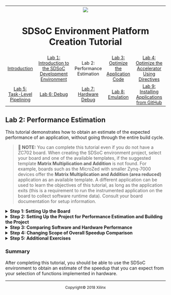 <table style="width:100%">
  <tr>
    <th width="100%" colspan="6"><img src="https://www.xilinx.com/content/dam/xilinx/imgs/press/media-kits/corporate/xilinx-logo.png" width="30%"/><h1>SDSoC Environment Platform Creation Tutorial</h1>
</th>
  </tr>
  <tr>
    <td align="center"><a href="README.md">Introduction</a></td>
    <td align="center"><a href="lab-1-introduction-to-the-sdsoc-development-environment.md">Lab 1: Introduction to the SDSoC Development Environment</a></td>
    <td align="center">Lab 2: Performance Estimation</td>
    <td align="center"><a href="lab-3-optimize-the-application-code.md">Lab 3: Optimize the Application Code</a></td>
    <td align="center"><a href="lab-4-optimize-the-accelerator-using-directives.md">Lab 4: Optimize the Accelerator Using Directives</a></td>
  </tr>
  <tr>
    <td align="center"><a href="lab-5-task-level-pipelining.md">Lab 5: Task-Level Pipelining</a></td>
    <td align="center"><a href="lab-6-debug.md">Lab 6: Debug</a></td>
    <td align="center"><a href="lab-7-hardware-debug.md">Lab 7: Hardware Debug</a></td>
    <td align="center"><a href="lab-8-emulation.md">Lab 8: Emulation</a></td>
    <td align="center"><a href="lab-9-installing-applications-from-github.md">Lab 9: Installing Applications from GitHub</a></td>
</table>


## Lab 2: Performance Estimation  

This tutorial demonstrates how to obtain an estimate of the expected performance of an application, without going through the entire build cycle.  

>**:pushpin: NOTE:**  You can complete this tutorial even if you do not have a ZC702 board. When creating the SDSoC environment project, select your board and one of the available templates, if the suggested template **Matrix Multiplication and Addition** is not found. For example, boards such as the MicroZed with smaller Zynq-7000 devices offer the **Matrix Multiplication and Addition (area reduced)** application as an available template. A different application can be used to learn the objectives of this tutorial, as long as the application exits (this is a requirement to run the instrumented application on the board to collect software runtime data). Consult your board documentation for setup information.


<details>
<summary><strong>Step 1: Setting Up the Board</strong></summary>

You need a mini USB cable to connect to the UART port on the board, which talks to a serial terminal in the SDx IDE. This link is needed to see output (including informative messages) from the application software. You also need a micro USB cable to connect to the Digilent port on the board to allow downloading the bitstream and binaries. This is connection is needed to program the FPGA when the application is launched on the target board. You will also need an Ethernet cable. The Linux TCF agent needs an Ethernet link for communicating with the target board. Finally, you need to ensure that the jumpers to the side of the SD card slot are set correctly to allow booting from an SD card.  

  1. Connect the mini USB cable to the UART port.  

  2. Ensure that the JTAG mode is set to use the Digilent cable and that the micro USB cable is connected.  

     ![](./images/syl1517376007022.png)    

  3. Set the DIP switch (circled in red above) to SD-boot mode but do not plug in an SD card.  

  4. Power on the board.  

     Ensure that you allow Windows to install the USB-UART driver and the Digilent driver to enable the SDx IDE to communicate with the board.  

     >**:warning: IMPORTANT!:** Make sure that the jumper settings on the board correspond to SD-boot or JTAG-boot. Otherwise the board may power up in some other mode such as QSPI boot, and attempt to load something from the QSPI device or other boot device, which is not related to this lab.

</details>

<details>
<summary><strong>Step 2: Setting Up the Project for Performance Estimation and Building the Project</strong></summary>

To create a project and use the Estimate Performance option in a build configuration:  

  1. Create a new project in the SDx™ IDE 2018.2 (`lab2`) for the ZC702 platform and Standalone as System configuration using the design template for Matrix Multiplication and Addition.  

  2. Click on the tab labeled lab to view the SDx Project Settings. If the tab is not visible, in the Project Explorer double click on the project.sdx file under the lab2 project.  

  3. In the HW Functions panel, observe that the `madd` and `mmult` functions already appear in the list of functions marked for hardware - template projects in the SDx environment include information for automating the process of marking hardware functions.

  4. If the HW Functions panel did not list any functions, you would click on the Add HW Function icon ![](./images/nrv1517376007056.png) to invoke a dialog for specifying hardware functions. Ctrl-click (press the Ctrl key and left click simultaneously) on the `madd` and `mmult` functions in the Matching elements: list and notice that they appear in the Qualified name and location: list.  

  5. You can choose an available configuration or you can create a new configuration. New configuration can be created from an existing configuration (as a starting point) or it can be created from scratch. Using the Debug build configuration or another build configuration copied from Debug will compile the code with -O0 using GCC, so the software performance will be significantly degraded. For this lab we will use the Debug configuration.![](./images/jkq1517376007075.png)  

     >**:pushpin: NOTE**  Performance estimation can be run using any build configuration. Instead of selecting Debug or Release as the Active Configuration, you could instead click on the Manage build configuration for the project icon next to the **Active build configuration**.  

     ![](./images/irk1526669801207.png)  

  6. In the SDx Project Settings in the Options panel, check the Estimate Performance box. This enables the estimation flow.  

  7. The Build toolbar button provides a drop-down menu for selecting the build configuration and building the project. Clicking the Build icon builds the project. If the Estimate Performance option is checked, then performance estimation also occurs. Click the Build button on the toolbar.  

     The SDx IDE builds the project. A dialog box displaying the status of the build process appears.  

     After the build is over, you can see an initial report. This report contains a hardware-only estimate summary and has a link that can be clicked to obtain the software run data, which updates the report with comparison of hardware implementation versus the software-only information. At this point the hardware function has not been run on the hardware.  

     ![](./images/epe1526670476717.png)   

</details>

<details>
<summary><strong>Step 3: Comparing Software and Hardware Performance</strong></summary>

>**:warning: IMPORTANT!** Ensure that the board is switched on before performing the instructions provided in this section.  

To collect software run data and generate a performance estimation report:  

  1. After the build completes, the **SDSoC Report Viewer** tab opens.  

  2. Click the **Click Here** hyperlink on the viewer to launch the application on the board.   
     The Run application to get its performance dialog box appears.  

  3. Select a pre-existing connection, or create a new connection to connect to the target board.  
     ![](./images/qff1517375349343.png)  

  4. Click **OK**.  
     The debugger resets the system, programs and initializes the FPGA, and runs a software-only version of the application. It then collects performance data and uses it to display the performance estimation report.  
     ![](./images/zls1526670807184.png)  

     >**:pushpin: NOTE**  As can be seen from the Summary section, the overall estimated speedup by accelerating the functions in hardware is 2.14. The Details section highlight the fact that if the functions in itself were run in hardware versus software, there would be a 56x speedup.  

</details>

<details>
<summary><strong>Step 4: Changing Scope of Overall Speedup Comparison</strong></summary>  

In the Performance, speedup and resource estimation report, the Summary section shows the estimated speedup for the top-level function (referred to as perf root). This function is set to "main" by default. However, there might be code that you would like to exclude from this comparison, for example allocating buffers, initialization and setup. If you wish to see the overall speedup when considering some other function, you can do this by specifying a different function as the root for performance estimation flow. The flow works with the assumption that all functions selected for hardware acceleration are children of the root.  

  1. In case, you want to change the root function to some other function, in the SDx Project Settings window, click the browse button on the Root function field to change the root for the estimate flow to some other function instead of **main**.  
     A small R icon appears on the top left of that function listed as shown below. The selected function is a parent of the functions that are selected for hardware acceleration.  

     ![](./images/qij1526672315417.png)  

  2. In the Project Explorer, right-click on the project and select Clean Project, then Build Project. In the SDx Project Settings, click on **Estimate performance** to generate the estimation report again and you get the overall speedup estimate based on the function that you selected.    

</details>

<details>
<summary><strong>Step 5: Additional Exercises</strong></summary>

>**:pushpin: NOTE:**  Instructions provided in this section are optional.  

You can learn how to use the performance estimation flow when Linux is used as the target OS for your application. To use the performance estimation flow with Linux:  

  1. Create a new project in the SDx™ IDE (`lab2_linux`) for the ZC702 platform and System Configuration set to Linux using the design template for Matrix Multiplication and Addition.  

  2. Click on the tab labeled lab2_linux (if the tab is not visible, in the Project Explorer tab under the lab2_linux project double click on project.sdx). In the HW Functions panel, observe that the `madd` and `mmult` functions already appear in the list of functions marked for hardware - template projects in the SDx environment include information for automating the process of marking hardware functions.  

  3. If the HW Functions panel did not list any functions, you would click on the Add HW Functions icon ![](./images/gac1517376007038.png) to invoke a dialog for specifying hardware functions. Ctrl-click (press the Ctrl key and left click simultaneously) on the `madd` and `mmult` functions in the Matching elements: list, and notice that they appear in the Qualified name and location: list below.   

  4. In the SDx Project Settings in the Options panel, check the Estimate performance box. This enables the performance estimation flow for the current build configuration.  

  5. The Build icon provides a drop-down menu for selecting the build configuration and building the project. Clicking on the Build icon builds the project and with the Estimate performance option checked, the performance estimation flow runs. Click Build.  

     The SDx IDE builds the project. A dialog box displaying the status of the build process appears.  

  6. For this lab, you will also need an Ethernet cable to connect to the board. Ensure that the board is connected to an Ethernet router or directly to the Ethernet port on your computer using the Ethernet cable. First, copy the contents of the sd_card folder under the build configuration to an sd card and boot up the board. Then make sure that a serial terminal is also connected.  

     >**:pushpin: NOTE:**  Settings for the serial port are 115200, 8-N-1, no hardware flow control. For the ZC702, apply these settings to the Host PC COM port associated with the Silicon Labs CP210x USB to UART Bridge as seen in the Windows Device Manager or TeraTerm terminal emulation program.  

  7. Note the Linux boot log displayed on the terminal. Next, configure the Ethernet on the board.  

     1. If you have the board connected to the network, look for a line that says Sending select for 172.19.73.248…Lease of 172.19.73.248 obtained or something similar, where the IP address assigned to your board is reported. You can also type ifconfig on the terminal to obtain the IP Address of the target board. When using the command ifconfig eth0, the number displayed next to the inet addr field is the Linux IP address of the target board.  
     2. If you have connected the Ethernet cable directly to your computer, you will need to set up the IP address appropriately. Your computer must be configured so the Ethernet adapter is on the same subnetwork as the ZC702 board. On a Windows host system, open Control Panel\Network and Sharing Center, and click the Ethernet link to open the Ethernet Status dialog box for the Ethernet Adapter. Click the Properties button. Select Internet Protocol Version 4 (TCP/IPv4) and click on the Properties button. On the General tab, select Use the Following IP Address and enter `192.168.0.1`. For the Subnet mask enter 255.255.255.0. Click **OK**. Close all the dialog boxes. To set the IP address on the target board, connect to the Terminal by clicking the Terminal 1 tab towards the bottom right of the window. Click the green connection icon to connect the terminal to the target board. Settings for the serial port are the appropriate COM port, Baud Rate of 115200, Data bits 8, Stop Bits 1, Parity None and Flow Control None, the Linux boot log is displayed on the terminal. When you see the terminal prompt, set the IP address by entering ifconfig eth0 192.168.0.2  

        >**:pushpin: NOTE:**  This address is for use in the next step. If you miss this statement in the log as it scrolls by, you can obtain the IP address of the board by running the command `ifconfig` in the terminal window at the prompt.  

  8. Back in the SDx IDE in the Target Connections view, expand Linux TCF Agent and right-click on **Linux Agent (default)**, then select **Edit**.  

  9. In the Target Connection Details dialog set up the IP address (that is the IP address of the target board such as the one shown below or 192.168.0.2 if the target board was connected directly to your computer) and port (1534) and click **OK**.  

     ![](./images/uxs1527612185105.png)  

     >**:pushpin: NOTE**  The Host field contains target board IP address that is running the TCF agent.  

  10. Open the SDSoC Report Viewer.  

  11. Click the Click Here hyperlink on the viewer to launch the application on the board.  
      The Run application to dialog box appears.  

  12. Select the Linux Agent connection and click **OK**.  
      The SDx IDE runs a software-only version of the application. It then collects performance data and uses it to display the performance estimation report.

</details>

### Summary  

After completing this tutorial, you should be able to use the SDSoC environment to obtain an estimate of the speedup that you can expect from your selection of functions implemented in hardware.  

<hr/>
<p align="center"><sup>Copyright&copy; 2018 Xilinx</sup></p>

